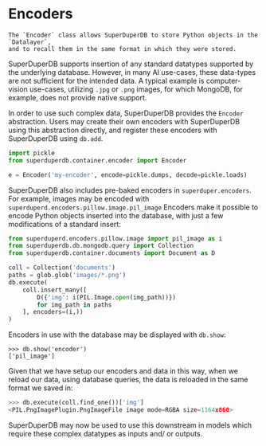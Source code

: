 # Encoders

```{note}
The `Encoder` class allows SuperDuperDB to store Python objects in the `Datalayer`,
and to recall them in the same format in which they were stored.
```

SuperDuperDB supports insertion of any standard datatypes supported by the underlying database.
However, in many AI use-cases, these data-types are not sufficient for the intended data.
A typical example is computer-vision use-cases, utilizing `.jpg` or `.png` images,
for which MongoDB, for example, does not provide native support.

In order to use such complex data, SuperDuperDB provides the `Encoder` abstraction.
Users may create their own encoders with SuperDuperDB using this abstraction directly,
and register these encoders with SuperDuperDB using `db.add`.

```python
import pickle
from superduperdb.container.encoder import Encoder

e = Encoder('my-encoder', encode=pickle.dumps, decode=pickle.loads)
```

SuperDuperDB also includes pre-baked encoders in `superduper.encoders`.
For example, images may be encoded with `superduperd.encoders.pillow.image.pil_image`
Encoders make it possible to encode Python objects inserted into the database, with
just a few modifications of a standard insert:

```python
from superduperd.encoders.pillow.image import pil_image as i
from superduperdb.db.mongodb.query import Collection
from superduperdb.container.documents import Document as D

coll = Collection('documents')
paths = glob.glob('images/*.png')
db.execute(
    coll.insert_many([
        D({'img': i(PIL.Image.open(img_path))})
        for img_path in paths
    ], encoders=(i,))
)
```

Encoders in use with the database may be displayed with `db.show`:

```pyhon
>>> db.show('encoder')
['pil_image']
```

Given that we have setup our encoders and data in this way, when we reload our data, using database queries, the data is reloaded in the same format we saved in:

```python
>>> db.execute(coll.find_one())['img']
<PIL.PngImagePlugin.PngImageFile image mode=RGBA size=1164x860>
```

SuperDuperDB may now be used to use this downstream in models which require these complex datatypes as
inputs and/ or outputs.